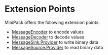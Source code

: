 # Extension Points

MiniPack offers the following extension points:

* [MessageEncoder][1] to encode values
* [MessageDecoder][2] to decode values
* [MessageSink.Provider][3] to write binary data
* [MessageSource.Provider][4] to read binary data

[1]: https://odenix.github.io/minipack/api/io/github/odenix/minipack/MessageEncoder.html
[2]: https://odenix.github.io/minipack/api/io/github/odenix/minipack/MessageDecoder.html
[3]: https://odenix.github.io/minipack/api/io/github/odenix/minipack/MessageSink.Provider.html
[4]: https://odenix.github.io/minipack/api/io/github/odenix/minipack/MessageSource.Provider.html
